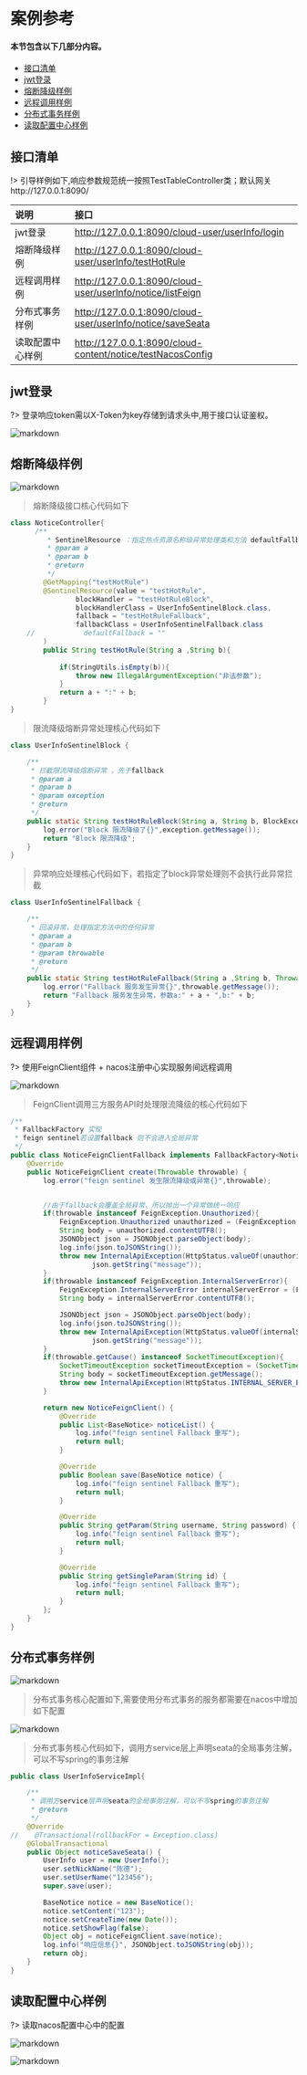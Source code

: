 #  案例参考


#### 本节包含以下几部分内容。
- [接口清单](#接口清单)
- [jwt登录](#jwt登录)
- [熔断降级样例](#熔断降级样例)
- [远程调用样例](#远程调用样例)
- [分布式事务样例](#分布式事务样例)
- [读取配置中心样例](#读取配置中心样例)

## 接口清单
!> 引导样例如下,响应参数规范统一按照TestTableController类；默认网关http://127.0.0.1:8090/

| 说明 | 接口 | 
| :-----| :---- | 
| jwt登录 |  http://127.0.0.1:8090/cloud-user/userInfo/login |  
| 熔断降级样例 | http://127.0.0.1:8090/cloud-user/userInfo/testHotRule | 
| 远程调用样例 | http://127.0.0.1:8090/cloud-user/userInfo/notice/listFeign  | 
| 分布式事务样例 | http://127.0.0.1:8090/cloud-user/userInfo/notice/saveSeata | 
| 读取配置中心样例 | http://127.0.0.1:8090/cloud-content/notice/testNacosConfig |  

##  jwt登录
?> 登录响应token需以X-Token为key存储到请求头中,用于接口认证鉴权。

![markdown](../img/example01.jpg "markdown") 

## 熔断降级样例

![markdown](../img/example04.png "markdown") 

> 熔断降级接口核心代码如下

```java
class NoticeController{ 
      /**
         * SentinelResource ：指定热点资源名称级异常处理类和方法 defaultFallback通常为全局异常处理
         * @param a
         * @param b
         * @return
         */
        @GetMapping("testHotRule")
        @SentinelResource(value = "testHotRule",
                blockHandler = "testHotRuleBlock",
                blockHandlerClass = UserInfoSentinelBlock.class,
                fallback = "testHotRuleFallback",
                fallbackClass = UserInfoSentinelFallback.class
    //            defaultFallback = ""
        )
        public String testHotRule(String a ,String b){
    
            if(StringUtils.isEmpty(b)){
                throw new IllegalArgumentException("非法参数");
            }
            return a + ":" + b;
        }
}
```

> 限流降级熔断异常处理核心代码如下
```java
class UserInfoSentinelBlock {

    /**
     * 拦截限流降级熔断异常 ，先于fallback
     * @param a
     * @param b
     * @param exception
     * @return
     */
    public static String testHotRuleBlock(String a, String b, BlockException exception){
        log.error("Block 限流降级了{}",exception.getMessage());
        return "Block 限流降级";
    }
}
```

> 异常响应处理核心代码如下，若指定了block异常处理则不会执行此异常拦截
```java
class UserInfoSentinelFallback {

    /**
     * 回滚异常，处理指定方法中的任何异常
     * @param a
     * @param b
     * @param throwable
     * @return
     */
    public static String testHotRuleFallback(String a ,String b, Throwable throwable){
        log.error("Fallback 服务发生异常{}",throwable.getMessage());
        return "Fallback 服务发生异常，参数a:" + a + ",b:" + b;
    }
}
```

## 远程调用样例
?> 使用FeignClient组件 + nacos注册中心实现服务间远程调用

![markdown](../img/example03.png "markdown") 

> FeignClient调用三方服务API时处理限流降级的核心代码如下

```java
/**
 * FallbackFactory 实现
 * feign sentinel若设置fallback 则不会进入全局异常
 */
public class NoticeFeignClientFallback implements FallbackFactory<NoticeFeignClient> {
    @Override
    public NoticeFeignClient create(Throwable throwable) {
        log.error("feign sentinel 发生限流降级或异常{}",throwable);


        //由于fallback会覆盖全局异常、所以抛出一个异常做统一响应
        if(throwable instanceof FeignException.Unauthorized){
            FeignException.Unauthorized unauthorized = (FeignException.Unauthorized) throwable;
            String body = unauthorized.contentUTF8();
            JSONObject json = JSONObject.parseObject(body);
            log.info(json.toJSONString());
            throw new InternalApiException(HttpStatus.valueOf(unauthorized.status()),json.getInteger("code"),
                    json.getString("message"));
        }
        if(throwable instanceof FeignException.InternalServerError){
            FeignException.InternalServerError internalServerError = (FeignException.InternalServerError) throwable;
            String body = internalServerError.contentUTF8();

            JSONObject json = JSONObject.parseObject(body);
            log.info(json.toJSONString());
            throw new InternalApiException(HttpStatus.valueOf(internalServerError.status()),json.getInteger("code"),
                    json.getString("message"));
        }
        if(throwable.getCause() instanceof SocketTimeoutException){
            SocketTimeoutException socketTimeoutException = (SocketTimeoutException) throwable.getCause();
            String body = socketTimeoutException.getMessage();
            throw new InternalApiException(HttpStatus.INTERNAL_SERVER_ERROR,HttpStatus.INTERNAL_SERVER_ERROR.value(),body);
        }

        return new NoticeFeignClient() {
            @Override
            public List<BaseNotice> noticeList() {
                log.info("feign sentinel Fallback 重写");
                return null;
            }

            @Override
            public Boolean save(BaseNotice notice) {
                log.info("feign sentinel Fallback 重写");
                return null;
            }

            @Override
            public String getParam(String username, String password) {
                log.info("feign sentinel Fallback 重写");
                return null;
            }

            @Override
            public String getSingleParam(String id) {
                log.info("feign sentinel Fallback 重写");
                return null;
            }
        };
    }
}

```

## 分布式事务样例

![markdown](../img/example06.png "markdown") 

> 分布式事务核心配置如下,需要使用分布式事务的服务都需要在nacos中增加如下配置
>
![markdown](../img/example07.png "markdown") 

> 分布式事务核心代码如下，调用方service层上声明seata的全局事务注解，可以不写spring的事务注解
```java
public class UserInfoServiceImpl{

    /**
     * 调用方service层声明seata的全局事务注解，可以不写spring的事务注解
     * @return
     */
    @Override
//    @Transactional(rollbackFor = Exception.class)
    @GlobalTransactional
    public Object noticeSaveSeata() {
        UserInfo user = new UserInfo();
        user.setNickName("陈德");
        user.setUserName("123456");
        super.save(user);

        BaseNotice notice = new BaseNotice();
        notice.setContent("123");
        notice.setCreateTime(new Date());
        notice.setShowFlag(false);
        Object obj = noticeFeignClient.save(notice);
        log.info("响应信息{}", JSONObject.toJSONString(obj));
        return obj;
    }
}
```

## 读取配置中心样例
?> 读取nacos配置中心中的配置

![markdown](../img/example05.png "markdown") 

![markdown](../img/example02.png "markdown") 
